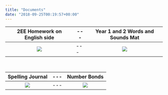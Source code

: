 ```yaml
---
title: "Documents"
date: "2018-09-25T00:19:57+00:00"
---
```


2EE Homework on English side | --- | Year 1 and 2 Words and Sounds Mat
:---: | --- | :----:
[![](/images/year2Homework.png)](/docs/year2Homework.pdf) | --- | [![](/images/wordsAndSoundsMat.png)](/docs/wordsAndSoundsMat.pdf)

&nbsp;

Spelling Journal | --- | Number Bonds
:---: | --- | :---:
[![](/images/spellingJournal.png)](/docs/spellingJournal.pdf) | --- | [![](/images/numberBonds.png)](/docs/numberBonds.pdf)
